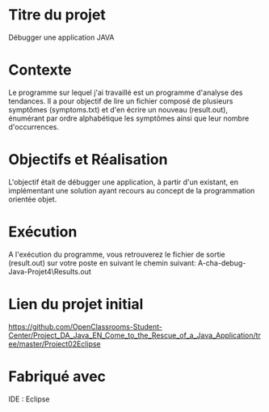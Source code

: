 # Titre du projet

Débugger une application JAVA
# Contexte

Le programme sur lequel j'ai travaillé est un programme d'analyse des tendances. Il a pour objectif de lire un fichier composé de plusieurs symptômes (symptoms.txt) et d'en écrire un nouveau (result.out), énumérant par ordre alphabétique les symptômes ainsi que leur nombre d'occurrences.
# Objectifs et Réalisation

L'objectif était de débugger une application, à partir d'un existant, en implémentant une solution ayant recours au concept de la programmation orientée objet.
# Exécution

A l'exécution du programme, vous retrouverez le fichier de sortie (result.out) sur votre poste en suivant le chemin suivant: A-cha-debug-Java-Projet4\Results.out
# Lien du projet initial

https://github.com/OpenClassrooms-Student-Center/Project_DA_Java_EN_Come_to_the_Rescue_of_a_Java_Application/tree/master/Project02Eclipse
# Fabriqué avec
IDE : Eclipse
